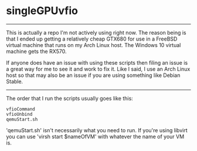 # singleGPUvfio
___
This is actually a repo I'm not actively using right now.
The reason being is that I ended up getting a relatively cheap GTX680 for use in a FreeBSD virtual machine that runs on my Arch Linux host. The Windows 10 virtual machine gets the RX570. 

If anyone does have an issue with using these scripts then filing an issue is a great way for me to see it and work to fix it. Like I said, I use an Arch Linux host so that may also be an issue if you are using something like Debian Stable.
___

The order that I run the scripts usually goes like this:
    
    vfioCommand
    vfioUnbind
    qemuStart.sh
    
'qemuStart.sh' isn't necessarily what you need to run. If you're using libvirt you can use 'virsh start $nameOfVM' with whatever the name of your VM is.
